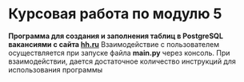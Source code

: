 # Курсовая работа по модулю 5
**Программа для создания и заполнения таблиц в PostgreSQL вакансиями с сайта [hh.ru](hh.ru)**
Взаимодействие с пользователем осуществляется при запуске файла __main.py__ через консоль. 
При взаимодействии, дается достаточное количество инструкций для использования программы
